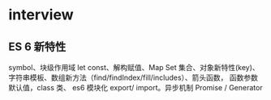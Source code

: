 # interview

## ES 6 新特性

symbol、块级作用域 let const、解构赋值、Map Set 集合、对象新特性(key)、字符串模板、数组新方法（find/findIndex/fill/includes）、箭头函数， 函数参数默认值，class 类、 es6 模块化 export/ import。异步机制 Promise / Generator
